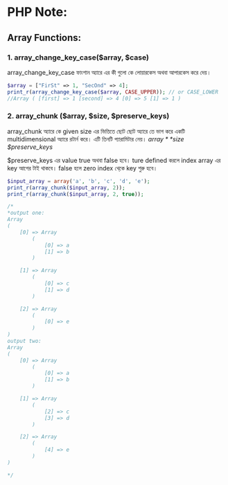# PHP Note:

## Array Functions:

### 1. array_change_key_case($array, $case)
array_change_key_case ফাংশান অ্যারে এর কী গুলো কে লোয়ারকেস অথবা আপারকেস করে দেয়।
~~~ php
$array = ["FirSt" => 1, "SecOnd" => 4];
print_r(array_change_key_case($array, CASE_UPPER)); // or CASE_LOWER
//Array ( [first] => 1 [second] => 4 [0] => 5 [1] => 1 )
~~~
### 2. array_chunk ($array, $size, $preserve_keys)
array_chunk অ্যারে কে given size এর ভিত্তিতে ছোট ছোট অ্যারে তে  ভাগ করে একটি multidimensional  অ্যারে রটার্ন করে। এটি তিনটি প্যারামিটার নেয়।
*$array* *$size* *$preserve_keys*

$preserve_keys এর value true অথবা false হবে। ture defined করলে index array এর key আগের টাই  থাকবে। false হলে zero index থে্কে key  শুরু হবে।
~~~ php
$input_array = array('a', 'b', 'c', 'd', 'e');
print_r(array_chunk($input_array, 2));
print_r(array_chunk($input_array, 2, true));
~~~
~~~ php
/*
*output one:
Array
(
    [0] => Array
        (
            [0] => a
            [1] => b
        )

    [1] => Array
        (
            [0] => c
            [1] => d
        )

    [2] => Array
        (
            [0] => e
        )
)
output two: 
Array
(
    [0] => Array
        (
            [0] => a
            [1] => b
        )

    [1] => Array
        (
            [2] => c
            [3] => d
        )

    [2] => Array
        (
            [4] => e
        )
)

*/
~~~
